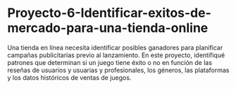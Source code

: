 # Proyecto-6-Identificar-exitos-de-mercado-para-una-tienda-online
Una tienda en línea necesita identificar posibles ganadores para planificar campañas publicitarias previo al lanzamiento. En este proyecto, identifiqué patrones que determinan si un juego tiene éxito o no en función de las reseñas de usuarios y usuarias y profesionales, los géneros, las plataformas y los datos históricos de ventas de juegos. 
